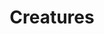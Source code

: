 ---
layout: post
title: Creatures
name: creatures
img: creatures_tab.png
alt: image-alt
description: "There be Monsters!"
image_items: [
    {
        title: Creatures,
        img: P004_ACloseUpFinal.png,
        description: ""
    },
    {
        img: P004_AFinal.png,
        description: ""
    },
    {
        video: P004_AT5.mp4,
        description: ""
    },
    {
        img: Creatures_1.png,
        description: ""
    },
    {
        img: Creatures_2.png,
        description: ""
    },
    {
        img: P007_Fflare1WS.png,
        description: ""
    },
    
]
---